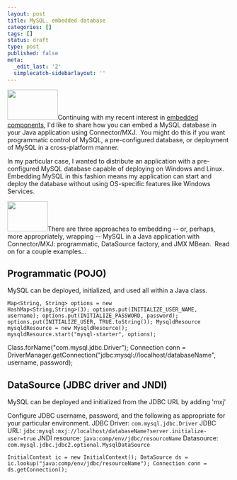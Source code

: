 ```yaml
---
layout: post
title: MySQL, embedded database
categories: []
tags: []
status: draft
type: post
published: false
meta:
  _edit_last: '2'
  simplecatch-sidebarlayout: ''
---
```

<img class="alignleft" title="MySQL/Sun logo" src="http://dev.mysql.com/common/logos/logo_mysql_sun_a.gif" alt="" width="114" height="68" />Continuing with my recent interest in <a title="post on embedding Jetty" href="/2008/12/jetty-embedded-servlet-container/">embedded components</a>, I'd like to share how you can embed a MySQL database in your Java application using Connector/MXJ.  You might do this if you want programmatic control of MySQL, a pre-configured database, or deployment of MySQL in a cross-platform manner.

In my particular case, I wanted to distribute an application with a pre-configured MySQL database capable of deploying on Windows and Linux.  Embedding MySQL in this fashion means my application can start and deploy the database without using OS-specific features like Windows Services.

<img class="alignright" title="Sun logo" src="http://dev.mysql.com/common/logos/logo_mysql_sun_b.gif" alt="" width="91" height="68" />There are three approaches to embedding -- or, perhaps, more appropriately, wrapping -- MySQL in a Java application with Connector/MXJ: programmatic, DataSource factory, and JMX MBean.  Read on for a couple examples...<!--more-->
<h2>Programmatic (POJO)</h2>
MySQL can be deployed, initialized, and used all within a Java class.

<code>Map&lt;String, String&gt; options = new HashMap&lt;String,String&gt;(3);
options.put(INITIALIZE_USER_NAME, username);
options.put(INITIALIZE_PASSWORD, password);
options.put(INITIALIZE_USER, TRUE.toString());
MysqldResource mysqldResource = new MysqldResource();
mysqldResource.start("mysql-starter", options);</code>

Class.forName("com.mysql.jdbc.Driver");
Connection conn = DriverManager.getConnection("jdbc:mysql://localhost/databaseName", username, password);
<h2>DataSource (JDBC driver and JNDI)</h2>
MySQL can be deployed and initialized from the JDBC URL by adding 'mxj'

Configure JDBC username, password, and the following as appropriate for your particular environment.
JDBC Driver: `com.mysql.jdbc.Driver`
JDBC URL: `jdbc:mysql:mxj://localhost/databaseName?server.initialize-user=true`
JNDI resource: `java:comp/env/jdbc/resourceName`
Datasource: `com.mysql.jdbc.jdbc2.optional.MysqlDataSource`

<code>InitialContext ic = new InitialContext();
DataSource ds = ic.lookup("java:comp/env/jdbc/resourceName");
Connection conn = ds.getConnection();</code>
